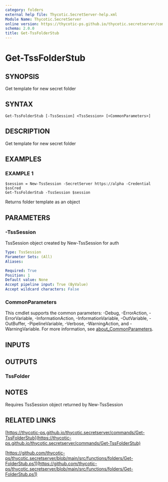 ```yaml
---
category: folders
external help file: Thycotic.SecretServer-help.xml
Module Name: Thycotic.SecretServer
online version: https://thycotic-ps.github.io/thycotic.secretserver/commands/Get-TssFolderStub
schema: 2.0.0
title: Get-TssFolderStub
---
```


# Get-TssFolderStub

## SYNOPSIS
Get template for new secret folder

## SYNTAX

```
Get-TssFolderStub [-TssSession] <TssSession> [<CommonParameters>]
```

## DESCRIPTION
Get template for new secret folder

## EXAMPLES

### EXAMPLE 1
```
$session = New-TssSession -SecretServer https://alpha -Credential $ssCred
Get-TssFolderStub -TssSession $session
```

Returns folder template as an object

## PARAMETERS

### -TssSession
TssSession object created by New-TssSession for auth

```yaml
Type: TssSession
Parameter Sets: (All)
Aliases:

Required: True
Position: 1
Default value: None
Accept pipeline input: True (ByValue)
Accept wildcard characters: False
```

### CommonParameters
This cmdlet supports the common parameters: -Debug, -ErrorAction, -ErrorVariable, -InformationAction, -InformationVariable, -OutVariable, -OutBuffer, -PipelineVariable, -Verbose, -WarningAction, and -WarningVariable. For more information, see [about_CommonParameters](http://go.microsoft.com/fwlink/?LinkID=113216).

## INPUTS

## OUTPUTS

### TssFolder
## NOTES
Requires TssSession object returned by New-TssSession

## RELATED LINKS

[https://thycotic-ps.github.io/thycotic.secretserver/commands/Get-TssFolderStub](https://thycotic-ps.github.io/thycotic.secretserver/commands/Get-TssFolderStub)

[https://github.com/thycotic-ps/thycotic.secretserver/blob/main/src/functions/folders/Get-FolderStub.ps1](https://github.com/thycotic-ps/thycotic.secretserver/blob/main/src/functions/folders/Get-FolderStub.ps1)

